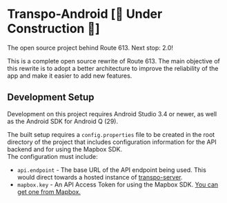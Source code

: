 # Transpo-Android \[🚧 Under Construction 🚧\]
The open source project behind Route 613. Next stop: 2.0!

This is a complete open source rewrite of Route 613. The main objective of this rewrite is to adopt a better architecture to improve the reliability of the app and make it easier to add new features.

## Development Setup
Development on this project requires Android Studio 3.4 or newer, as well as the Android SDK for Android Q (29).

The built setup requires a `config.properties` file to be created in the root directory of the project that includes configuration information for the API backend and for using the Mapbox SDK.  
The configuration must include:
* `api.endpoint` - The base URL of the API endpoint being used. This would direct towards a hosted instance of [transpo-server](https://github.com/dellisd/transpo-server).
* `mapbox.key` - An API Access Token for using the Mapbox SDK. [You can get one from Mapbox.](https://docs.mapbox.com/help/how-mapbox-works/access-tokens/)

